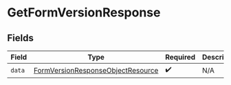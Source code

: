 # GetFormVersionResponse


## Fields

| Field                                                                                             | Type                                                                                              | Required                                                                                          | Description                                                                                       |
| ------------------------------------------------------------------------------------------------- | ------------------------------------------------------------------------------------------------- | ------------------------------------------------------------------------------------------------- | ------------------------------------------------------------------------------------------------- |
| `data`                                                                                            | [FormVersionResponseObjectResource](../../models/components/FormVersionResponseObjectResource.md) | :heavy_check_mark:                                                                                | N/A                                                                                               |